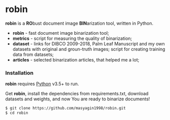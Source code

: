 # robin

**robin** is a **RO**bust document image **BIN**arization tool, written in Python.

- **robin** - fast document image binarization tool;
- **metrics** - script for measuring the quality of binarization;
- **dataset** - links for DIBCO 2009-2018, Palm Leaf Manuscript and my own datasets with original and groun-truth images; script for creating training data from datasets;
- **articles** - selected binarization articles, that helped me a lot;

### Installation

**robin** requires [Python](https://www.python.org/) v3.5+ to run.

Get **robin**, install the dependencies from requirements.txt, download datasets and weights, and now You are ready to binarize documents!

```sh
$ git clone https://github.com/masyagin1998/robin.git
$ cd robin
```
